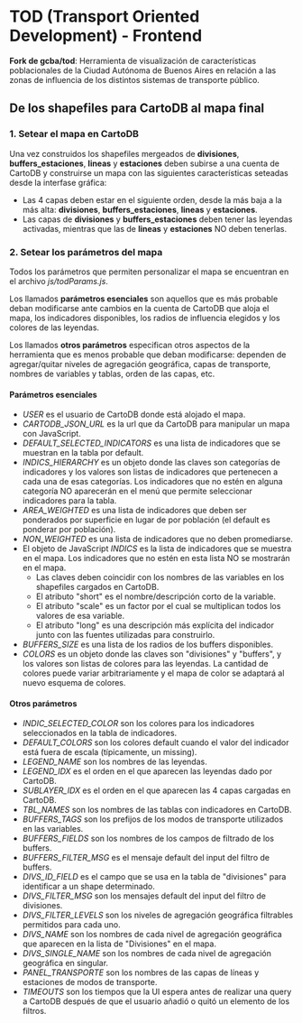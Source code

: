 # TOD (Transport Oriented Development) - Frontend
**Fork de gcba/tod**: Herramienta de visualización de características poblacionales de la Ciudad Autónoma de Buenos Aires en relación a las zonas de influencia de los distintos sistemas de transporte público.

## De los shapefiles para CartoDB al mapa final

### 1. Setear el mapa en CartoDB
Una vez construidos los shapefiles mergeados de **divisiones**, **buffers_estaciones**, **lineas** y **estaciones** deben subirse a una cuenta de CartoDB y construirse un mapa con las siguientes características seteadas desde la interfase gráfica:

* Las 4 capas deben estar en el siguiente orden, desde la más baja a la más alta: **divisiones**, **buffers_estaciones**, **lineas** y **estaciones**.
* Las capas de **divisiones** y **buffers_estaciones** deben tener las leyendas activadas, mientras que las de **lineas** y **estaciones** NO deben tenerlas.

### 2. Setear los parámetros del mapa
Todos los parámetros que permiten personalizar el mapa se encuentran en el archivo *js/todParams.js*.

Los llamados **parámetros esenciales** son aquellos que es más probable deban modificarse ante cambios en la cuenta de CartoDB que aloja el mapa, los indicadores disponibles, los radios de influencia elegidos y los colores de las leyendas.

Los llamados **otros parámetros** especifican otros aspectos de la herramienta que es menos probable que deban modificarse: dependen de agregar/quitar niveles de agregación geográfica, capas de transporte, nombres de variables y tablas, orden de las capas, etc.

#### Parámetros esenciales

* *USER* es el usuario de CartoDB donde está alojado el mapa.
* *CARTODB_JSON_URL* es la url que da CartoDB para manipular un mapa con JavaScript.
* *DEFAULT_SELECTED_INDICATORS* es una lista de indicadores que se muestran en la tabla por default.
* *INDICS_HIERARCHY* es un objeto donde las claves son categorías de indicadores y los valores son listas de indicadores que pertenecen a cada una de esas categorías. Los indicadores que no estén en alguna categoría NO aparecerán en el menú que permite seleccionar indicadores para la tabla.
* *AREA_WEIGHTED* es una lista de indicadores que deben ser ponderados por superficie en lugar de por población (el default es ponderar por población).
* *NON_WEIGHTED* es una lista de indicadores que no deben promediarse.
* El objeto de JavaScript *INDICS* es la lista de indicadores que se muestra en el mapa. Los indicadores que no estén en esta lista NO se mostrarán en el mapa.
    - Las claves deben coincidir con los nombres de las variables en los shapefiles cargados en CartoDB.
    - El atributo "short" es el nombre/descripción corto de la variable.
    - El atributo "scale" es un factor por el cual se multiplican todos los valores de esa variable.
    - El atributo "long" es una descripción más explícita del indicador junto con las fuentes utilizadas para construirlo.
* *BUFFERS_SIZE* es una lista de los radios de los buffers disponibles.
* *COLORS* es un objeto donde las claves son "divisiones" y "buffers", y los valores son listas de colores para las leyendas. La cantidad de colores puede variar arbitrariamente y el mapa de color se adaptará al nuevo esquema de colores.

#### Otros parámetros

* *INDIC_SELECTED_COLOR* son los colores para los indicadores seleccionados en la tabla de indicadores.
* *DEFAULT_COLORS* son los colores default cuando el valor del indicador está fuera de escala (típicamente, un missing).
* *LEGEND_NAME* son los nombres de las leyendas.
* *LEGEND_IDX* es el orden en el que aparecen las leyendas dado por CartoDB.
* *SUBLAYER_IDX* es el orden en el que aparecen las 4 capas cargadas en CartoDB.
* *TBL_NAMES* son los nombres de las tablas con indicadores en CartoDB.
* *BUFFERS_TAGS* son los prefijos de los modos de transporte utilizados en las variables.
* *BUFFERS_FIELDS* son los nombres de los campos de filtrado de los buffers.
* *BUFFERS_FILTER_MSG* es el mensaje default del input del filtro de buffers.
* *DIVS_ID_FIELD* es el campo que se usa en la tabla de "divisiones" para identificar a un shape determinado.
* *DIVS_FILTER_MSG* son los mensajes default del input del filtro de divisiones.
* *DIVS_FILTER_LEVELS* son los niveles de agregación geográfica filtrables permitidos para cada uno.
* *DIVS_NAME* son los nombres de cada nivel de agregación geográfica que aparecen en la lista de "Divisiones" en el mapa.
* *DIVS_SINGLE_NAME* son los nombres de cada nivel de agregación geográfica en singular.
* *PANEL_TRANSPORTE* son los nombres de las capas de líneas y estaciones de modos de transporte.
* *TIMEOUTS* son los tiempos que la UI espera antes de realizar una query a CartoDB después de que el usuario añadió o quitó un elemento de los filtros.



